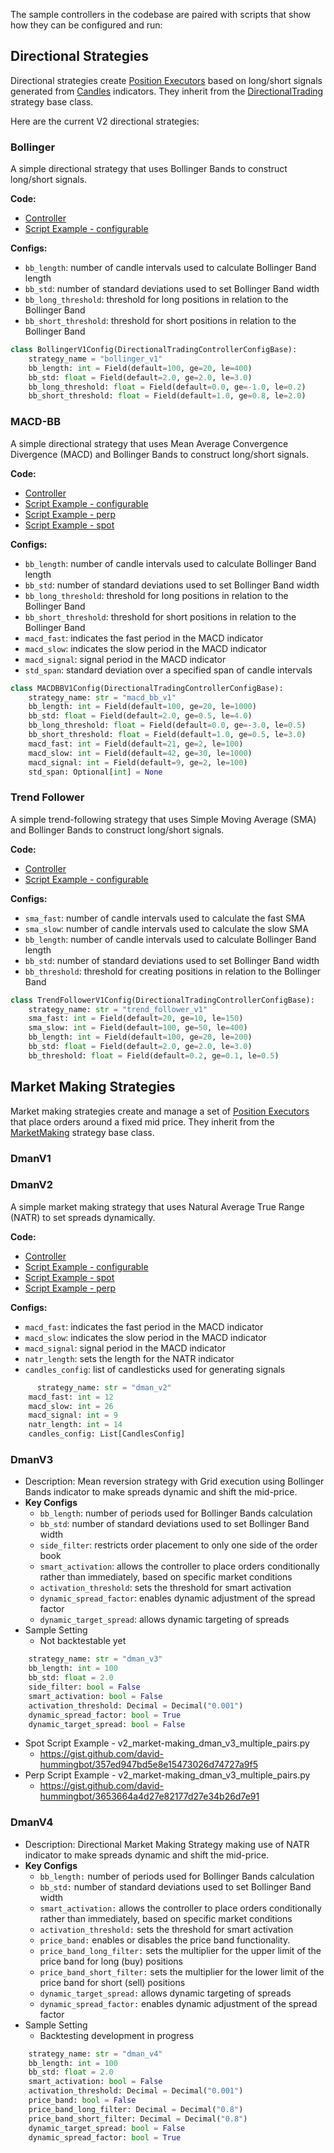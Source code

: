 <!-- - [`MACD_BB V1`](https://github.com/hummingbot/hummingbot/blob/master/hummingbot/smart_components/controllers/macd_bb_v1.py) introduces a simple directional strategy that uses MACD and Bollinger Bands indicators
- [`DMan-V1`](https://github.com/hummingbot/hummingbot/blob/master/hummingbot/smart_components/controllers/dman_v1.py) introduces a market making strategy that utilizes Candles indicators to dynamically set spreads
- [`DMan-V2`](https://github.com/hummingbot/hummingbot/blob/master/hummingbot/smart_components/controllers/dman_v2.py) utilizes additional indicators to dynamically shift the mid price
- [`DMan-V3`](https://github.com/hummingbot/hummingbot/blob/master/hummingbot/smart_components/controllers/dman_v3.py) utilizes Bollinger Band-based indicators and introduces new parameters like `side_filter` and `smart_activation`, allowing it be used in more flexible ways -->

The sample controllers in the codebase are paired with scripts that show how they can be configured and run:

## Directional Strategies

Directional strategies create [Position Executors](/v2-strategies/executors/#positionexecutor) based on long/short signals generated from [Candles](/v2-strategies/candles/) indicators. They inherit from the [DirectionalTrading](https://github.com/hummingbot/hummingbot/blob/e30406a2d41f1f9c741c29f449f477ab9ad7e4e5/hummingbot/smart_components/strategy_frameworks/directional_trading/directional_trading_controller_base.py) strategy base class.

Here are the current V2 directional strategies:

### Bollinger

A simple directional strategy that uses Bollinger Bands to construct long/short signals.

**Code:**

- [Controller](https://github.com/hummingbot/hummingbot/blob/development/hummingbot/smart_components/controllers/bollinger_v1.py)
- [Script Example - configurable](https://github.com/hummingbot/hummingbot/blob/development/scripts/v2_directional-trading_bollinger_v1.py)

**Configs:**

- `bb_length`: number of candle intervals used to calculate Bollinger Band length
- `bb_std`: number of standard deviations used to set Bollinger Band width
- `bb_long_threshold`: threshold for long positions in relation to the Bollinger Band
- `bb_short_threshold`: threshold for short positions in relation to the Bollinger Band

```python
class BollingerV1Config(DirectionalTradingControllerConfigBase):
    strategy_name = "bollinger_v1"
    bb_length: int = Field(default=100, ge=20, le=400)
    bb_std: float = Field(default=2.0, ge=2.0, le=3.0)
    bb_long_threshold: float = Field(default=0.0, ge=-1.0, le=0.2)
    bb_short_threshold: float = Field(default=1.0, ge=0.8, le=2.0)
```

### MACD-BB

A simple directional strategy that uses Mean Average Convergence Divergence (MACD) and Bollinger Bands to construct long/short signals.

**Code:**

- [Controller](https://github.com/hummingbot/hummingbot/blob/development/hummingbot/smart_components/controllers/macd_bb_v1.py)
- [Script Example - configurable](https://github.com/hummingbot/hummingbot/blob/development/scripts/v2_directional-trading_macd_bb_v1.py)
- [Script Example - perp](https://gist.github.com/david-hummingbot/40c295109d19933fd8336335e057a433)
- [Script Example - spot](https://gist.github.com/david-hummingbot/f9332923faac2fb5485eb7a80eb0d08d)

**Configs:**

- `bb_length`: number of candle intervals used to calculate Bollinger Band length
- `bb_std`: number of standard deviations used to set Bollinger Band width
- `bb_long_threshold`: threshold for long positions in relation to the Bollinger Band
- `bb_short_threshold`: threshold for short positions in relation to the Bollinger Band
- `macd_fast`: indicates the fast period in the MACD indicator
- `macd_slow`: indicates the slow period in the MACD indicator
- `macd_signal`: signal period in the MACD indicator
- `std_span`: standard deviation over a specified span of candle intervals

```python
class MACDBBV1Config(DirectionalTradingControllerConfigBase):
    strategy_name: str = "macd_bb_v1"
    bb_length: int = Field(default=100, ge=20, le=1000)
    bb_std: float = Field(default=2.0, ge=0.5, le=4.0)
    bb_long_threshold: float = Field(default=0.0, ge=-3.0, le=0.5)
    bb_short_threshold: float = Field(default=1.0, ge=0.5, le=3.0)
    macd_fast: int = Field(default=21, ge=2, le=100)
    macd_slow: int = Field(default=42, ge=30, le=1000)
    macd_signal: int = Field(default=9, ge=2, le=100)
    std_span: Optional[int] = None
```

### Trend Follower

A simple trend-following strategy that uses Simple Moving Average (SMA) and Bollinger Bands to construct long/short signals.

**Code:**

- [Controller](https://github.com/hummingbot/hummingbot/blob/development/hummingbot/smart_components/controllers/trend_follower_v1.py)
- [Script Example - configurable](https://github.com/hummingbot/hummingbot/blob/development/scripts/v2_directional-trading_trend_follower_v1.py)

**Configs:**

- `sma_fast`: number of candle intervals used to calculate the fast SMA
- `sma_slow`: number of candle intervals used to calculate the slow SMA
- `bb_length`: number of candle intervals used to calculate Bollinger Band length
- `bb_std`: number of standard deviations used to set Bollinger Band width
- `bb_threshold`: threshold for creating positions in relation to the Bollinger Band

```python
class TrendFollowerV1Config(DirectionalTradingControllerConfigBase):
    strategy_name: str = "trend_follower_v1"
    sma_fast: int = Field(default=20, ge=10, le=150)
    sma_slow: int = Field(default=100, ge=50, le=400)
    bb_length: int = Field(default=100, ge=20, le=200)
    bb_std: float = Field(default=2.0, ge=2.0, le=3.0)
    bb_threshold: float = Field(default=0.2, ge=0.1, le=0.5)
```


## Market Making Strategies

Market making strategies create and manage a set of [Position Executors](/v2-strategies/executors/#positionexecutor) that place orders around a fixed mid price. They inherit from the [MarketMaking](https://github.com/hummingbot/hummingbot/blob/e30406a2d41f1f9c741c29f449f477ab9ad7e4e5/hummingbot/smart_components/strategy_frameworks/market_making/market_making_controller_base.py) strategy base class. 

### DmanV1


### DmanV2

A simple market making strategy that uses Natural Average True Range (NATR) to set spreads dynamically.

**Code:**

- [Controller](https://github.com/hummingbot/hummingbot/blob/development/hummingbot/smart_components/controllers/dman_v1.py)
- [Script Example - configurable](https://github.com/hummingbot/hummingbot/blob/development/scripts/v2_dman_v1_with_config.py)
- [Script Example - spot](https://gist.github.com/david-hummingbot/6d7348d062a009645f3761dc704e7e85)
- [Script Example - perp](https://gist.github.com/david-hummingbot/e113fc4e0dcdf101507f875467040040)

**Configs:**

- `macd_fast`: indicates the fast period in the MACD indicator
- `macd_slow`: indicates the slow period in the MACD indicator
- `macd_signal`: signal period in the MACD indicator
- `natr_length`: sets the length for the NATR indicator
- `candles_config`: list of candlesticks used for generating signals

```python
	  strategy_name: str = "dman_v2"
    macd_fast: int = 12
    macd_slow: int = 26
    macd_signal: int = 9
    natr_length: int = 14
    candles_config: List[CandlesConfig]
```

### DmanV3

- Description:  Mean reversion strategy with Grid execution using Bollinger Bands indicator to make spreads dynamic and shift the mid-price.
- **Key Configs**
    - `bb_length`: number of periods used for Bollinger Bands calculation
    - `bb_std`: number of standard deviations used to set Bollinger Band width
    - `side_filter`: restricts order placement to only one side of the order book
    - `smart_activation`: allows the controller to place orders conditionally rather than immediately, based on specific market conditions
    - `activation_threshold`: sets the threshold for smart activation
    - `dynamic_spread_factor`: enables dynamic adjustment of the spread factor
    - `dynamic_target_spread`: allows dynamic targeting of spreads
- Sample Setting
    - Not backtestable yet

```python
    strategy_name: str = "dman_v3"
    bb_length: int = 100
    bb_std: float = 2.0
    side_filter: bool = False
    smart_activation: bool = False
    activation_threshold: Decimal = Decimal("0.001")
    dynamic_spread_factor: bool = True
    dynamic_target_spread: bool = False
```

- Spot Script Example - v2_market-making_dman_v3_multiple_pairs.py
    - https://gist.github.com/david-hummingbot/357ed947bd5e8e15473026d74727a9f5
- Perp Script Example - v2_market-making_dman_v3_multiple_pairs.py
    - https://gist.github.com/david-hummingbot/3653664a4d27e82177d27e34b26d7e91

### DmanV4

- Description: Directional Market Making Strategy making use of NATR indicator to make spreads dynamic and shift the mid-price.
- **Key Configs**
    - `bb_length:` number of periods used for Bollinger Bands calculation
    - `bb_std:` number of standard deviations used to set Bollinger Band width
    - `smart_activation:` allows the controller to place orders conditionally rather than immediately, based on specific market conditions
    - `activation_threshold:` sets the threshold for smart activation
    - `price_band:` enables or disables the price band functionality.
    - `price_band_long_filter:` sets the multiplier for the upper limit of the price band for long (buy) positions
    - `price_band_short_filter:` sets the multiplier for the lower limit of the price band for short (sell) positions
    - `dynamic_target_spread:` allows dynamic targeting of spreads
    - `dynamic_spread_factor:` enables dynamic adjustment of the spread factor
- Sample Setting
    - Backtesting development in progress

```python
  	strategy_name: str = "dman_v4"
    bb_length: int = 100
    bb_std: float = 2.0
    smart_activation: bool = False
    activation_threshold: Decimal = Decimal("0.001")
    price_band: bool = False
    price_band_long_filter: Decimal = Decimal("0.8")
    price_band_short_filter: Decimal = Decimal("0.8")
    dynamic_target_spread: bool = False
    dynamic_spread_factor: bool = True
```

